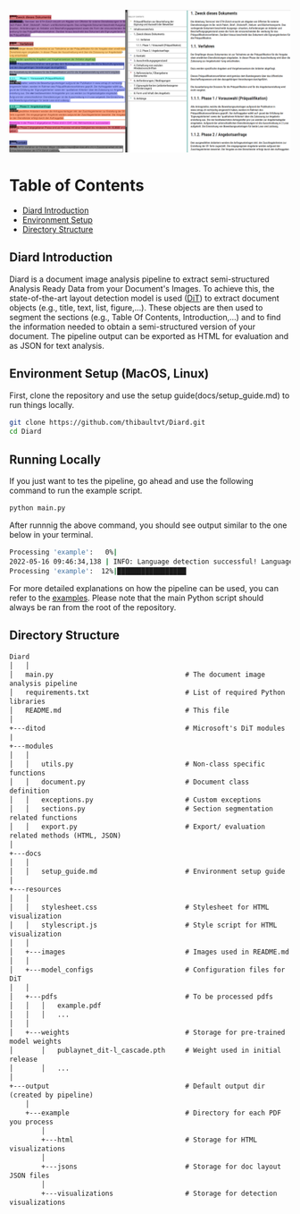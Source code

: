 <p align="center">
<img src="resources/images/example.png" width="700"/>
</p>

# Table of Contents
- [Diard Introduction](#diard-introduction)
- [Environment Setup](#environment-setup)
- [Directory Structure](#directory-structure)

## Diard Introduction
Diard is a document image analysis pipeline to extract semi-structured Analysis Ready Data from your Document's Images. To achieve this, the state-of-the-art layout detection model is used ([DiT](https://github.com/microsoft/unilm/tree/master/dit)) to extract document objects (e.g., title, text, list, figure,...). These objects are then used to segment the sections (e.g., Table Of Contents, Introduction,...) and to find the information needed to obtain a semi-structured version of your document. The pipeline output can be exported as HTML for evaluation and as JSON for text analysis.

## Environment Setup (MacOS, Linux)
First, clone the repository and use the setup guide(docs/setup_guide.md) to run things locally.

```bash
git clone https://github.com/thibaultvt/Diard.git
cd Diard
```

## Running Locally
If you just want to tes the pipeline, go ahead and use the following command to run the example script.

```bash
python main.py
```

After runnnig the above command, you should see output similar to the one below in your terminal.

```bash
Processing 'example':   0%|                                                                                                                                                  | 0/8 [00:00<?, ?it/s]
2022-05-16 09:46:34,138 | INFO: Language detection successful! Language is now set to German (deu).
Processing 'example':  12%|█████████████████▎                                                                                                                        | 1/8 [00:03<00:25,  3.61s/it]
```

For more detailed explanations on how the pipeline can be used, you can refer to the [examples](docs/examples.md). Please note that the main Python script should always be ran from the root of the repository.

## Directory Structure

```tree
Diard
│   │
│   main.py                                 # The document image analysis pipeline
│   requirements.txt                        # List of required Python libraries
│   README.md                               # This file
│
+---ditod                                   # Microsoft's DiT modules
|
+---modules
│   │
│   │   utils.py                            # Non-class specific functions
│   │   document.py                         # Document class definition
│   │   exceptions.py                       # Custom exceptions
│   │   sections.py                         # Section segmentation related functions
│   │   export.py                           # Export/ evaluation related methods (HTML, JSON) 
│ 
+---docs
│   │
│   │   setup_guide.md                      # Environment setup guide
│ 
+---resources
│   │
│   │   stylesheet.css                      # Stylesheet for HTML visualization
│   │   stylescript.js                      # Style script for HTML visualization
│   │
│   +---images                              # Images used in README.md
│   │
│   +---model_configs                       # Configuration files for DiT
│   │
│   +---pdfs                                # To be processed pdfs
│   │   │   example.pdf
│   │   │   ...
│   │
│   +---weights                             # Storage for pre-trained model weights
│       │   publaynet_dit-l_cascade.pth     # Weight used in initial release
│       │   ...
│
+---output                                  # Default output dir (created by pipeline)
    │
    +---example                             # Directory for each PDF you process
        │    
        +---html                            # Storage for HTML visualizations    
        │
        +---jsons                           # Storage for doc layout JSON files
        │ 
        +---visualizations                  # Storage for detection visualizations
```


